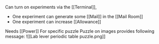
Can turn on experiments via the [[Terminal]],
- One experiment can generate some [[Mail]] in the [[Mail Room]]
- One experiment can increase [[Allowance]]

Needs [[Power]] For specific puzzle
Puzzle on images provides following message:
![[Lab lever periodic table puzzle.png]]